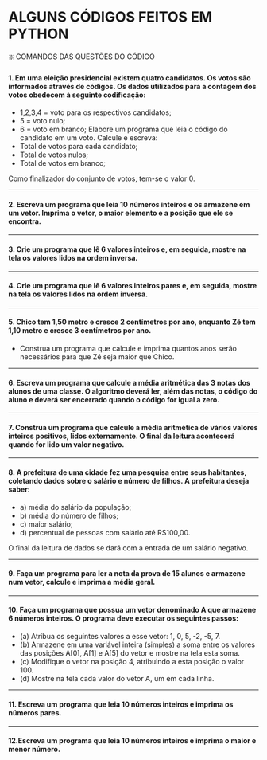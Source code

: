 # ALGUNS CÓDIGOS FEITOS EM PYTHON

❇️  COMANDOS DAS QUESTÕES DO CÓDIGO

#### 1. Em uma eleição presidencial existem quatro candidatos. Os votos são informados através de códigos. Os dados utilizados para a contagem dos votos obedecem à seguinte codificação:   
-	1,2,3,4 = voto para os respectivos candidatos; 
-	5 = voto nulo; 
-	6 = voto em branco;
Elabore um programa que leia o código do candidato em um voto.
Calcule e escreva:
-	Total de votos para cada candidato; 
-	Total de votos nulos; 
-	Total de votos em branco;

Como finalizador do conjunto de votos, tem-se o valor 0.
___
#### 2. Escreva um programa que leia 10 números inteiros e os armazene em um vetor. Imprima o vetor, o maior elemento e a posição que ele se encontra.
___
#### 3. Crie um programa que lê 6 valores inteiros e, em seguida, mostre na tela os valores lidos na ordem inversa.
___
#### 4. Crie um programa que lê 6 valores inteiros pares e, em seguida, mostre na tela os valores lidos na ordem inversa.
___
#### 5. Chico tem 1,50 metro e cresce 2 centímetros por ano, enquanto Zé tem 1,10 metro e cresce 3 centímetros por ano.
- Construa um programa que calcule e imprima quantos anos serão necessários para que Zé seja maior que Chico. 
___
#### 6.  Escreva um programa que calcule a média aritmética das 3 notas dos alunos de uma classe. O algoritmo deverá ler, além das notas, o código do aluno e deverá ser encerrado quando o código for igual a zero.
___
#### 7. Construa um programa que calcule a média aritmética de vários valores inteiros positivos, lidos externamente. O final da leitura acontecerá quando for lido um valor negativo. 
___
#### 8. A prefeitura de uma cidade fez uma pesquisa entre seus habitantes, coletando dados sobre o salário e número de filhos. A prefeitura deseja saber:   
- a)	média do salário da população; 
- b)	média do número de filhos; 
- c)	maior salário; 
- d)	percentual de pessoas com salário até R$100,00. 

O final da leitura de dados se dará com a entrada de um salário negativo.
___
#### 9. Faça um programa para ler a nota da prova de 15 alunos e armazene num vetor, calcule e imprima a média geral.
___
#### 10. Faça um programa que possua um vetor denominado A que armazene 6 números inteiros. O programa deve executar os seguintes passos:

- (a) Atribua os seguintes valores a esse vetor: 1, 0, 5, -2, -5, 7.
- (b) Armazene em uma variável inteira (simples) a soma entre os valores das posições A[0], A[1] e A[5] do vetor e mostre na tela esta soma.
- (c) Modifique o vetor na posição 4, atribuindo a esta posição o valor 100.
- (d) Mostre na tela cada valor do vetor A, um em cada linha.
___
#### 11. Escreva um programa que leia 10 números inteiros e imprima os números pares.

___
#### 12.Escreva um programa que leia 10 números inteiros e imprima o maior e menor número.




